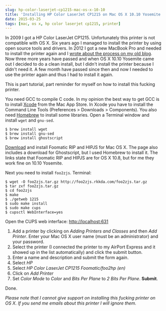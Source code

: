 ```yaml
---
slug: hp-color-laserjet-cp1215-mac-os-x-10-10
title: 'Installing HP Color LaserJet CP1215 on Mac OS X 10.10 Yosemite'
date: 2015-03-25
tags: [mac, os x, hp color laserjet cp1215, printer]
---
```


In 2009 I got a HP Color LaserJet CP1215. Unfortunately this printer is not compatible with OS X. Six years ago I managed to install the printer by using open source tools and drivers. In 2012 I got a new MacBook Pro and needed to install the printer again and I [wrote about the process on my old blog](http://webadventures.at/2012/06/10/hp-cp1215-osx/). Now three more years have passed and when OS X 10.10 Yosemite came out I decided to do a clean install, but I didn't install the printer because I didn't need it. A few month have passed since then and now I needed to use the printer again and thus I had to install it again.

This is part tutorial, part reminder for myself on how to install this fucking printer.

You need GCC to compile C code. In my opinion the best way to get GCC is to install [Xcode](http://itunes.apple.com/at/app/xcode/id497799835?mt=12) from the Mac App Store. In Xcode you have to install the Command Line Tools (Preferences > Downloads > Components).
You also need [Homebrew](http://mxcl.github.com/homebrew/) to install some libraries.
Open a Terminal window and install `wget` and `gnu-sed`.

```shell
$ brew install wget
$ brew install gnu-sed
$ brew install ghostscript
```

[Download](http://www.linuxfoundation.org/collaborate/workgroups/openprinting/macosx/hpijs) and install Foomatic RIP and HIPJS for Mac OS X. The page also includes a download for Ghostscript, but I used Homebrew to install it. The links state that Foomatic RIP and HIPJS are for OS X 10.8, but for me they work fine on 10.10 Yosemite.

Next you need to install `foo2zjs`. Terminal:

```shell
$ wget -O foo2zjs.tar.gz http://foo2zjs.rkkda.com/foo2zjs.tar.gz
$ tar zxf foo2zjs.tar.gz
$ cd foo2zjs
$ make
$ ./getweb 1215
$ sudo make install
$ sudo make cups
$ cupsctl WebInterface=yes
```

Open the CUPS web interface: [http://localhost:631](http://localhost:631)

1. Add a printer by clicking on _Adding Printers and Classes_ and then _Add Printer_. Enter your Mac OS X user name (must be an administrator) and your password.
2. Select the printer (I connected the printer to my AirPort Express and it showed up in the list automatically) and click the submit button.
3. Enter a name and description and submit the form again.
4. Select _HP_
5. Select _HP Color LaserJet CP1215 Foomatic/foo2hp (en)_
6. Click on _Add Printer_
7. Set _Color Mode_ to _Color_ and _Bits Per Plane_ to _2 Bits Per Plane_. **Submit**.

Done.

_Please note that I cannot give support on installing this fucking printer on OS X. If you send me emails about this printer I will ignore them._

